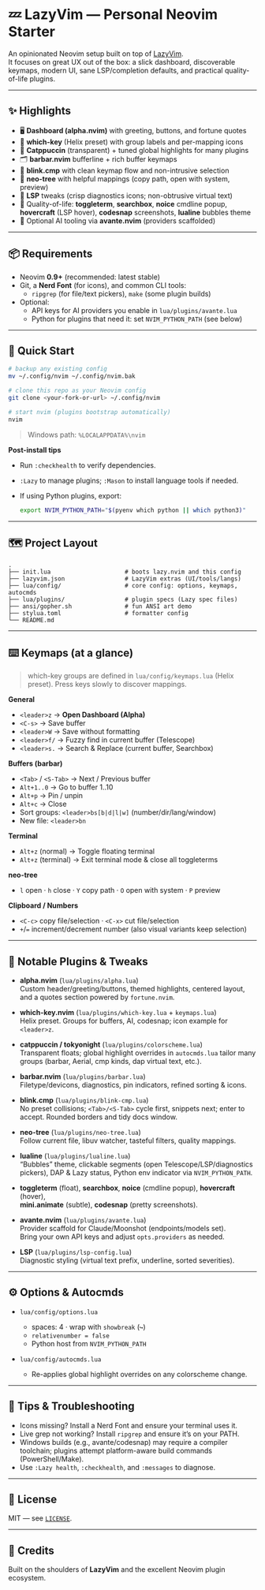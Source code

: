 # 💤 LazyVim — Personal Neovim Starter

An opinionated Neovim setup built on top of [LazyVim](https://github.com/LazyVim/LazyVim).  
It focuses on great UX out of the box: a slick dashboard, discoverable keymaps, modern
UI, sane LSP/completion defaults, and practical quality-of-life plugins.

---

## ✨ Highlights

- 🖥 **Dashboard (alpha.nvim)** with greeting, buttons, and fortune quotes
- 🧭 **which-key** (Helix preset) with group labels and per-mapping icons
- 🎨 **Catppuccin** (transparent) + tuned global highlights for many plugins
- 🗂 **barbar.nvim** bufferline + rich buffer keymaps
- 🤖 **blink.cmp** with clean keymap flow and non-intrusive selection
- 📂 **neo-tree** with helpful mappings (copy path, open with system, preview)
- 🧪 **LSP** tweaks (crisp diagnostics icons; non-obtrusive virtual text)
- 🧰 Quality-of-life: **toggleterm**, **searchbox**, **noice** cmdline popup,
  **hovercraft** (LSP hover), **codesnap** screenshots, **lualine** bubbles theme
- 🧠 Optional AI tooling via **avante.nvim** (providers scaffolded)

---

## 📦 Requirements

- Neovim **0.9+** (recommended: latest stable)
- Git, a **Nerd Font** (for icons), and common CLI tools:
  - `ripgrep` (for file/text pickers), `make` (some plugin builds)
- Optional:
  - API keys for AI providers you enable in `lua/plugins/avante.lua`
  - Python for plugins that need it: set `NVIM_PYTHON_PATH` (see below)

---

## 🚀 Quick Start

```bash
# backup any existing config
mv ~/.config/nvim ~/.config/nvim.bak

# clone this repo as your Neovim config
git clone <your-fork-or-url> ~/.config/nvim

# start nvim (plugins bootstrap automatically)
nvim
```

> Windows path: `%LOCALAPPDATA%\nvim`

**Post-install tips**

- Run `:checkhealth` to verify dependencies.
- `:Lazy` to manage plugins; `:Mason` to install language tools if needed.
- If using Python plugins, export:

  ```bash
  export NVIM_PYTHON_PATH="$(pyenv which python || which python3)"
  ```

---

## 🗺 Project Layout

```
.
├── init.lua                     # boots lazy.nvim and this config
├── lazyvim.json                 # LazyVim extras (UI/tools/langs)
├── lua/config/                  # core config: options, keymaps, autocmds
├── lua/plugins/                 # plugin specs (Lazy spec files)
├── ansi/gopher.sh               # fun ANSI art demo
├── stylua.toml                  # formatter config
└── README.md
```

---

## ⌨️ Keymaps (at a glance)

> which-key groups are defined in `lua/config/keymaps.lua` (Helix preset).
> Press keys slowly to discover mappings.

**General**

- `<leader>z` → **Open Dashboard (Alpha)**
- `<C-s>` → Save buffer
- `<leader>W` → Save without formatting
- `<leader>f/` → Fuzzy find in current buffer (Telescope)
- `<leader>s.` → Search & Replace (current buffer, Searchbox)

**Buffers (barbar)**

- `<Tab>` / `<S-Tab>` → Next / Previous buffer
- `Alt+1..0` → Go to buffer 1..10
- `Alt+p` → Pin / unpin
- `Alt+c` → Close
- Sort groups: `<leader>bs[b|d|l|w]` (number/dir/lang/window)
- New file: `<leader>bn`

**Terminal**

- `Alt+z` (normal) → Toggle floating terminal
- `Alt+z` (terminal) → Exit terminal mode & close all toggleterms

**neo-tree**

- `l` open · `h` close · `Y` copy path · `O` open with system · `P` preview

**Clipboard / Numbers**

- `<C-c>` copy file/selection · `<C-x>` cut file/selection  
- `+`/`=` increment/decrement number (also visual variants keep selection)

---

## 🧩 Notable Plugins & Tweaks

- **alpha.nvim** (`lua/plugins/alpha.lua`)  
  Custom header/greeting/buttons, themed highlights, centered layout, and a
  quotes section powered by `fortune.nvim`.

- **which-key.nvim** (`lua/plugins/which-key.lua` + `keymaps.lua`)  
  Helix preset. Groups for buffers, AI, codesnap; icon example for `<leader>z`.

- **catppuccin / tokyonight** (`lua/plugins/colorscheme.lua`)  
  Transparent floats; global highlight overrides in `autocmds.lua` tailor many
  groups (barbar, Aerial, cmp kinds, dap virtual text, etc.).

- **barbar.nvim** (`lua/plugins/barbar.lua`)  
  Filetype/devicons, diagnostics, pin indicators, refined sorting & icons.

- **blink.cmp** (`lua/plugins/blink-cmp.lua`)  
  No preset collisions; `<Tab>/<S-Tab>` cycle first, snippets next; enter to accept.
  Rounded borders and tidy docs window.

- **neo-tree** (`lua/plugins/neo-tree.lua`)  
  Follow current file, libuv watcher, tasteful filters, quality mappings.

- **lualine** (`lua/plugins/lualine.lua`)  
  “Bubbles” theme, clickable segments (open Telescope/LSP/diagnostics pickers),
  DAP & Lazy status, Python env indicator via `NVIM_PYTHON_PATH`.

- **toggleterm** (float), **searchbox**, **noice** (cmdline popup), **hovercraft** (hover),  
  **mini.animate** (subtle), **codesnap** (pretty screenshots).

- **avante.nvim** (`lua/plugins/avante.lua`)  
  Provider scaffold for Claude/Moonshot (endpoints/models set).  
  Bring your own API keys and adjust `opts.providers` as needed.

- **LSP** (`lua/plugins/lsp-config.lua`)  
  Diagnostic styling (virtual text prefix, underline, sorted severities).

---

## ⚙️ Options & Autocmds

- `lua/config/options.lua`  
  - spaces: 4 · wrap with `showbreak` (`↪`)  
  - `relativenumber = false`  
  - Python host from `NVIM_PYTHON_PATH`

- `lua/config/autocmds.lua`  
  - Re-applies global highlight overrides on any colorscheme change.

---

## 🧪 Tips & Troubleshooting

- Icons missing? Install a Nerd Font and ensure your terminal uses it.
- Live grep not working? Install `ripgrep` and ensure it’s on your PATH.
- Windows builds (e.g., avante/codesnap) may require a compiler toolchain;
  plugins attempt platform-aware build commands (PowerShell/Make).
- Use `:Lazy health`, `:checkhealth`, and `:messages` to diagnose.

---

## 📝 License

MIT — see [`LICENSE`](./LICENSE).

---

## 🙏 Credits

Built on the shoulders of **LazyVim** and the excellent Neovim plugin ecosystem.
